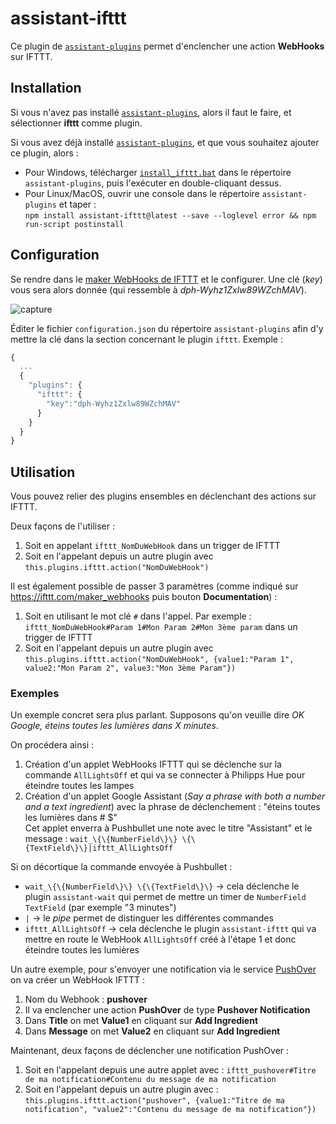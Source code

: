 # assistant-ifttt

Ce plugin de [`assistant-plugins`](https://aymkdn.github.io/assistant-plugins/) permet d'enclencher une action **WebHooks** sur IFTTT.

## Installation

Si vous n'avez pas installé [`assistant-plugins`](https://aymkdn.github.io/assistant-plugins/), alors il faut le faire, et sélectionner **ifttt** comme plugin.

Si vous avez déjà installé [`assistant-plugins`](https://aymkdn.github.io/assistant-plugins/), et que vous souhaitez ajouter ce plugin, alors :
  - Pour Windows, télécharger [`install_ifttt.bat`](https://github-proxy.kodono.info/?q=https://raw.githubusercontent.com/Aymkdn/assistant-ifttt/master/install_ifttt.bat&download=install_ifttt.bat) dans le répertoire `assistant-plugins`, puis l'exécuter en double-cliquant dessus.  
  - Pour Linux/MacOS, ouvrir une console dans le répertoire `assistant-plugins` et taper :  
  `npm install assistant-ifttt@latest --save --loglevel error && npm run-script postinstall`

## Configuration

Se rendre dans le [maker WebHooks de IFTTT](https://ifttt.com/maker_webhooks/settings) et le configurer. Une clé (*key*) vous sera alors donnée (qui ressemble à *dph-Wyhz1Zxlw89WZchMAV*).

![capture](https://user-images.githubusercontent.com/946315/33517365-63c50b82-d783-11e7-8c25-c041dff04d15.png)

Éditer le fichier `configuration.json` du répertoire `assistant-plugins` afin d'y mettre la clé dans la section concernant le plugin `ifttt`. Exemple :
```javascript
{
  ...
  {
    "plugins": {
      "ifttt": {
        "key":"dph-Wyhz1Zxlw89WZchMAV"
      }
    }
  }
}

```

## Utilisation

Vous pouvez relier des plugins ensembles en déclenchant des actions sur IFTTT.

Deux façons de l'utiliser : 
1. Soit en appelant `ifttt_NomDuWebHook` dans un trigger de IFTTT  
2. Soit en l'appelant depuis un autre plugin avec `this.plugins.ifttt.action("NomDuWebHook")`

Il est également possible de passer 3 paramètres (comme indiqué sur https://ifttt.com/maker_webhooks puis bouton **Documentation**) :
1. Soit en utilisant le mot clé `#` dans l'appel. Par exemple : `ifttt_NomDuWebHook#Param 1#Mon Param 2#Mon 3ème param` dans un trigger de IFTTT  
2. Soit en l'appelant depuis un autre plugin avec `this.plugins.ifttt.action("NomDuWebHook", {value1:"Param 1", value2:"Mon Param 2", value3:"Mon 3ème Param"})`

### Exemples

Un exemple concret sera plus parlant. Supposons qu'on veuille dire *OK Google, éteins toutes les lumières dans X minutes*.

On procédera ainsi :

  1. Création d'un applet WebHooks IFTTT qui se déclenche sur la commande `AllLightsOff` et qui va se connecter à Philipps Hue pour éteindre toutes les lampes  
  2. Création d'un applet Google Assistant (*Say a phrase with both a number and a text ingredient*) avec la phrase de déclenchement : "éteins toutes les lumières dans # $"  
  Cet applet enverra à Pushbullet une note avec le titre "Assistant" et le message : `wait_\{\{NumberField\}\} \{\{TextField\}\}|ifttt_AllLightsOff`

Si on décortique la commande envoyée à Pushbullet :
  - `wait_\{\{NumberField\}\} \{\{TextField\}\}` → cela déclenche le plugin `assistant-wait` qui permet de mettre un timer de `NumberField` `TextField` (par exemple "3 minutes")
  - `|` → le *pipe* permet de distinguer les différentes commandes
  - `ifttt_AllLightsOff` → cela déclenche le plugin `assistant-ifttt` qui va mettre en route le WebHook `AllLightsOff` créé à l'étape 1 et donc éteindre toutes les lumières

Un autre exemple, pour s'envoyer une notification via le service [PushOver](https://pushover.net/) on va créer un WebHook IFTTT :
  1. Nom du Webhook : **pushover**
  2. Il va enclencher une action **PushOver** de type **Pushover Notification**
  3. Dans **Title** on met **Value1** en cliquant sur **Add Ingredient**
  4. Dans **Message** on met **Value2** en cliquant sur **Add Ingredient**

Maintenant, deux façons de déclencher une notification PushOver : 
  1. Soit en l'appelant depuis une autre applet avec : `ifttt_pushover#Titre de ma notification#Contenu du message de ma notification`  
  2. Soit en l'appelant depuis un autre plugin avec : `this.plugins.ifttt.action("pushover", {value1:"Titre de ma notification", "value2":"Contenu du message de ma notification"})`
